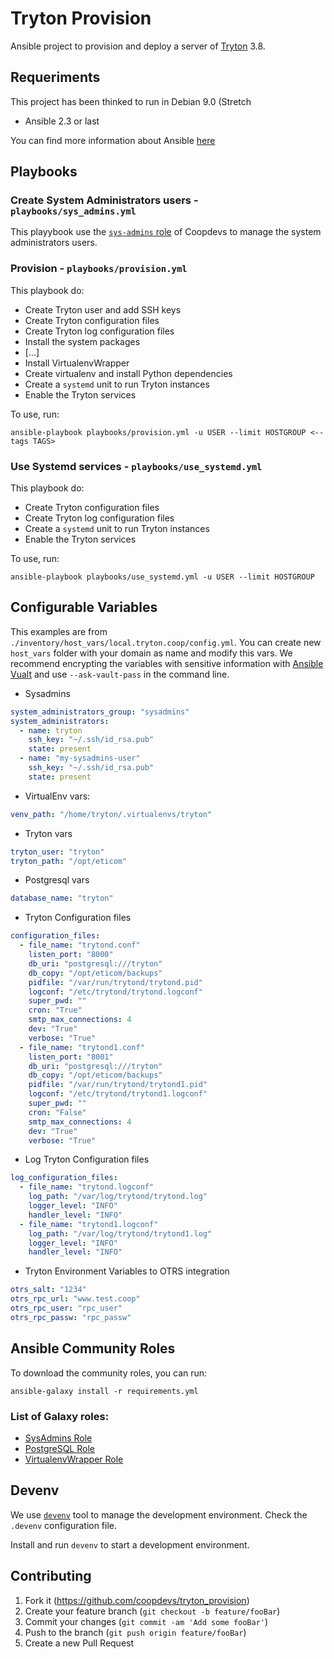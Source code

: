 # Tryton Provision

Ansible project to provision and deploy a server of [Tryton](http://www.tryton.org/) 3.8.

## Requeriments

This project has been thinked to run in Debian 9.0 (Stretch

* Ansible 2.3 or last

You can find more information about Ansible [here](http://docs.ansible.com/)

## Playbooks

### Create System Administrators users - `playbooks/sys_admins.yml`

This playybook use the [`sys-admins` role](https://github.com/coopdevs/sys-admins-role) of Coopdevs to manage the system administrators users.

### Provision - `playbooks/provision.yml`
This playbook do:

* Create Tryton user and add SSH keys
* Create Tryton configuration files
* Create Tryton log configuration files
* Install the system packages
* [...]
* Install VirtualenvWrapper
* Create virtualenv and install Python dependencies
* Create a `systemd` unit to run Tryton instances
* Enable the Tryton services

To use, run:
```
ansible-playbook playbooks/provision.yml -u USER --limit HOSTGROUP <--tags TAGS>
```

### Use Systemd services - `playbooks/use_systemd.yml`

This playbook do:

* Create Tryton configuration files
* Create Tryton log configuration files
* Create a `systemd` unit to run Tryton instances
* Enable the Tryton services

To use, run:
```
ansible-playbook playbooks/use_systemd.yml -u USER --limit HOSTGROUP
```

## Configurable Variables

This examples are from `./inventory/host_vars/local.tryton.coop/config.yml`. You can create new `host_vars` folder with your domain as name and modify this vars.
We recommend encrypting the variables with sensitive information with [Ansible Vualt](https://docs.ansible.com/ansible/2.4/vault.html) and use `--ask-vault-pass` in the command line.

* Sysadmins
```YAML
system_administrators_group: "sysadmins"
system_administrators:
  - name: tryton
    ssh_key: "~/.ssh/id_rsa.pub"
    state: present
  - name: "my-sysadmins-user"
    ssh_key: "~/.ssh/id_rsa.pub"
    state: present
```

* VirtualEnv vars:
```YAML
venv_path: "/home/tryton/.virtualenvs/tryton"
```

* Tryton vars
```YAML
tryton_user: "tryton"
tryton_path: "/opt/eticom"
```

* Postgresql vars
```YAML
database_name: "tryton"
```

* Tryton Configuration files
```YAML
configuration_files:
  - file_name: "trytond.conf"
    listen_port: "8000"
    db_uri: "postgresql:///tryton"
    db_copy: "/opt/eticom/backups"
    pidfile: "/var/run/trytond/trytond.pid"
    logconf: "/etc/trytond/trytond.logconf"
    super_pwd: ""
    cron: "True"
    smtp_max_connections: 4
    dev: "True"
    verbose: "True"
  - file_name: "trytond1.conf"
    listen_port: "8001"
    db_uri: "postgresql:///tryton"
    db_copy: "/opt/eticom/backups"
    pidfile: "/var/run/trytond/trytond1.pid"
    logconf: "/etc/trytond/trytond1.logconf"
    super_pwd: ""
    cron: "False"
    smtp_max_connections: 4
    dev: "True"
    verbose: "True"
```

* Log Tryton Configuration files
```YAML
log_configuration_files:
  - file_name: "trytond.logconf"
    log_path: "/var/log/trytond/trytond.log"
    logger_level: "INFO"
    handler_level: "INFO"
  - file_name: "trytond1.logconf"
    log_path: "/var/log/trytond/trytond1.log"
    logger_level: "INFO"
    handler_level: "INFO"
```

* Tryton Environment Variables to OTRS integration
```YAML
otrs_salt: "1234"
otrs_rpc_url: "www.test.coop"
otrs_rpc_user: "rpc_user"
otrs_rpc_passw: "rpc_passw"
```

## Ansible Community Roles

To download the community roles, you can run:
```
ansible-galaxy install -r requirements.yml
```

### List of Galaxy roles:

* [SysAdmins Role](https://galaxy.ansible.com/coopdevs/sys-admins-role)
* [PostgreSQL Role](https://galaxy.ansible.com/geerlingguy.postgresql)
* [VirtualenvWrapper Role](https://galaxy.ansible.com/lciolecki.virtualenvwrapper)

## Devenv

We use [`devenv`](https://github.com/coopdevs/devenv) tool to manage the development environment. Check the `.devenv` configuration file.

Install and run `devenv` to start a development environment.

## Contributing

1. Fork it (<https://github.com/coopdevs/tryton_provision>)
2. Create your feature branch (`git checkout -b feature/fooBar`)
3. Commit your changes (`git commit -am 'Add some fooBar'`)
4. Push to the branch (`git push origin feature/fooBar`)
5. Create a new Pull Request
